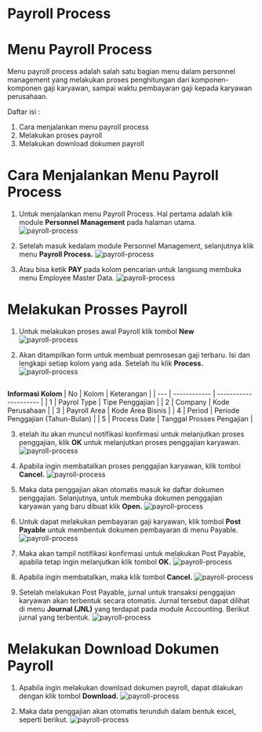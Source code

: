 # Payroll Process

# Menu Payroll Process
Menu payroll process adalah salah satu bagian menu dalam personnel management yang melakukan proses penghitungan dari komponen-komponen gaji karyawan, sampai waktu pembayaran gaji kepada karyawan perusahaan.

Daftar isi :

1. Cara menjalankan menu payroll process
2. Melakukan proses payroll
3. Melakukan download dokumen payroll

# Cara Menjalankan Menu Payroll Process
1. Untuk menjalankan menu Payroll Process. Hal pertama adalah klik module **Personnel Management** pada halaman utama.
    ![payroll-process](../../dokumentasi-akor/payroll-process/1.png)

2. Setelah masuk kedalam module Personnel Management, selanjutnya klik menu **Payroll Process.**
    ![payroll-process](../../dokumentasi-akor/payroll-process/2.png)

3. Atau bisa ketik **PAY** pada kolom pencarian untuk langsung membuka menu Employee Master Data.
    ![payroll-process](../../dokumentasi-akor/payroll-process/3.png)

# Melakukan Prosses Payroll
1. Untuk melakukan proses awal Payroll klik tombol **New**
    ![payroll-process](../../dokumentasi-akor/payroll-process/4.png)

2. Akan ditampilkan form untuk membuat pemrosesan gaji terbaru. Isi dan lengkapi setiap kolom yang ada. Setelah itu klik **Process.**
    ![payroll-process](../../dokumentasi-akor/payroll-process/5.png)

``` * Semua kolom yang bertanda (*) wajib diisi
```

**Informasi Kolom**
| No   | Kolom              | Keterangan                    |
| ---  | ------------       | ---------------------         |
|  1   | Payrol Type        | Tipe Penggajian               |
|  2   | Company            | Kode Perusahaan               |
|  3   | Payroll Area       | Kode Area Bisnis              |
|  4   | Period             | Periode Penggajian (Tahun-Bulan)              |
|  5   | Process Date       | Tanggal Prosses Pengajian     |

3. etelah itu akan muncul notifikasi konfirmasi untuk melanjutkan proses penggajian, klik **OK** untuk melanjutkan proses penggajian karyawan.
    ![payroll-process](../../dokumentasi-akor/payroll-process/6.png)

4. Apabila ingin membatalkan proses penggajian karyawan, klik tombol **Cancel.**
    ![payroll-process](../../dokumentasi-akor/payroll-process/7.png)

5. Maka data penggajian akan otomatis masuk ke daftar dokumen penggajian. Selanjutnya, untuk membuka dokumen penggajian karyawan yang baru dibuat klik **Open.**
    ![payroll-process](../../dokumentasi-akor/payroll-process/8.png)

6. Untuk dapat melakukan pembayaran gaji karyawan, klik tombol **Post Payable** untuk membentuk dokumen pembayaran di menu Payable.
    ![payroll-process](../../dokumentasi-akor/payroll-process/9.png)

7. Maka akan tampil notifikasi konfirmasi untuk melakukan Post Payable, apabila tetap ingin melanjutkan klik tombol **OK.**
    ![payroll-process](../../dokumentasi-akor/payroll-process/10.png)

8. Apabila ingin membatalkan, maka klik tombol **Cancel.**
    ![payroll-process](../../dokumentasi-akor/payroll-process/11.png)

9. Setelah melakukan Post Payable, jurnal untuk transaksi penggajian karyawan akan terbentuk secara otomatis. Jurnal tersebut dapat dilihat di menu **Journal (JNL)** yang terdapat pada module Accounting. Berikut jurnal yang terbentuk.
    ![payroll-process](../../dokumentasi-akor/payroll-process/12.png)

# Melakukan Download Dokumen Payroll
1. Apabila ingin melakukan download dokumen payroll, dapat dilakukan dengan klik tombol **Download.**
    ![payroll-process](../../dokumentasi-akor/payroll-process/13.png)

2. Maka data penggajian akan otomatis terunduh dalam bentuk excel, seperti berikut.
    ![payroll-process](../../dokumentasi-akor/payroll-process/14.png)